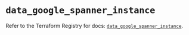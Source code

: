 # `data_google_spanner_instance`

Refer to the Terraform Registry for docs: [`data_google_spanner_instance`](https://registry.terraform.io/providers/hashicorp/google/5.23.0/docs/data-sources/spanner_instance).
